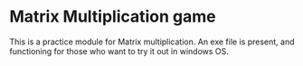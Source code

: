 # Matrix Multiplication game

This is a practice module for Matrix multiplication.
An exe file is present, and functioning for those who want to try it out in windows OS.
